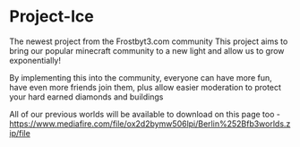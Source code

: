 # Project-Ice
The newest project from the Frostbyt3.com community
This project aims to bring our popular minecraft community to a new light and allow us to grow exponentially!

By implementing this into the community, everyone can have more fun, have even more friends join them, plus allow easier moderation to protect your hard earned diamonds and buildings

All of our previous worlds will be available to download on this page too - https://www.mediafire.com/file/ox2d2bymw506lpi/Berlin%252Bfb3worlds.zip/file
